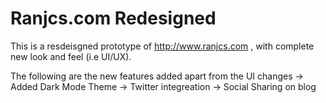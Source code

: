 # Ranjcs.com Redesigned

This is a resdeisgned prototype of http://www.ranjcs.com , with complete new look and feel (i.e UI/UX).

The following are the new features added apart from the UI changes
-> Added Dark Mode Theme
-> Twitter integreation
-> Social Sharing on blog

